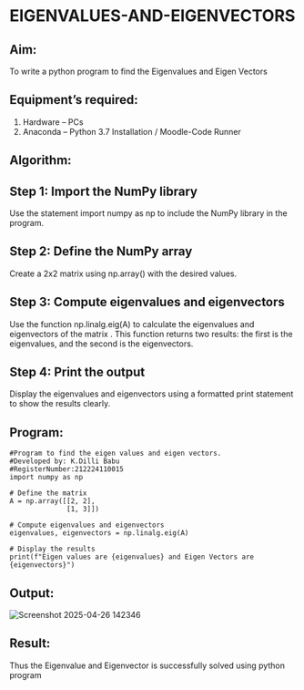 # EIGENVALUES-AND-EIGENVECTORS
## Aim:
To write a python program to find the Eigenvalues and Eigen Vectors
## Equipment’s required:
1. 	Hardware – PCs
2. 	Anaconda – Python 3.7 Installation / Moodle-Code Runner
## Algorithm:
## Step 1: Import the NumPy library
Use the statement import numpy as np to include the NumPy library in the program.
## Step 2: Define the NumPy array
Create a 2x2 matrix 
 using np.array() with the desired values.
## Step 3: Compute eigenvalues and eigenvectors
Use the function np.linalg.eig(A) to calculate the eigenvalues and eigenvectors of the matrix 
. This function returns two results: the first is the eigenvalues, and the second is the eigenvectors.
## Step 4: Print the output
Display the eigenvalues and eigenvectors using a formatted print statement to show the results clearly.
## Program:
```
#Program to find the eigen values and eigen vectors.
#Developed by: K.Dilli Babu
#RegisterNumber:212224110015
import numpy as np

# Define the matrix
A = np.array([[2, 2],
              [1, 3]])

# Compute eigenvalues and eigenvectors
eigenvalues, eigenvectors = np.linalg.eig(A)

# Display the results
print(f"Eigen values are {eigenvalues} and Eigen Vectors are {eigenvectors}")
```

## Output:
![Screenshot 2025-04-26 142346](https://github.com/user-attachments/assets/f94a67a1-b212-4aed-b90b-a6cf7a1ffe88)

## Result:
Thus the Eigenvalue and Eigenvector is successfully solved using python program
